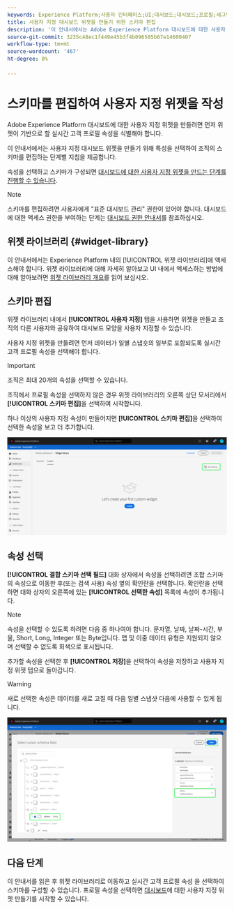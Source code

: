 ```yaml
---
keywords: Experience Platform;사용자 인터페이스;UI;대시보드;대시보드;프로필;세그먼트;대상;라이선스 사용
title: 사용자 지정 대시보드 위젯을 만들기 위한 스키마 편집
description: '이 안내서에서는 Adobe Experience Platform 대시보드에 대한 사용자 지정 위젯을 만들기 위해 특성을 선택하고 조직의 스키마를 구성하기 위한 단계별 지침을 제공합니다. '
source-git-commit: 3235c48ec1f449e45b3f4b096585b67e14600407
workflow-type: tm+mt
source-wordcount: '467'
ht-degree: 0%

---
```


# 스키마를 편집하여 사용자 지정 위젯을 작성

Adobe Experience Platform 대시보드에 대한 사용자 지정 위젯을 만들려면 먼저 위젯이 기반으로 할 실시간 고객 프로필 속성을 식별해야 합니다.

이 안내서에서는 사용자 지정 대시보드 위젯을 만들기 위해 특성을 선택하여 조직의 스키마를 편집하는 단계별 지침을 제공합니다.

속성을 선택하고 스키마가 구성되면 [대시보드에 대한 사용자 지정 위젯을 만드는 단계를 진행할 수 있습니다](custom-widgets.md).

>[!NOTE]
>
>스키마를 편집하려면 사용자에게 &quot;표준 대시보드 관리&quot; 권한이 있어야 합니다. 대시보드에 대한 액세스 권한을 부여하는 단계는 [대시보드 권한 안내서](../permissions.md)를 참조하십시오.

## 위젯 라이브러리 {#widget-library}

이 안내서에서는 Experience Platform 내의 [!UICONTROL 위젯 라이브러리]에 액세스해야 합니다. 위젯 라이브러리에 대해 자세히 알아보고 UI 내에서 액세스하는 방법에 대해 알아보려면 [위젯 라이브러리 개요](widget-library.md)를 읽어 보십시오.

## 스키마 편집

위젯 라이브러리 내에서 **[!UICONTROL 사용자 지정]** 탭을 사용하면 위젯을 만들고 조직의 다른 사용자와 공유하여 대시보드 모양을 사용자 지정할 수 있습니다.

사용자 지정 위젯을 만들려면 먼저 데이터가 일별 스냅숏의 일부로 포함되도록 실시간 고객 프로필 속성을 선택해야 합니다.

>[!IMPORTANT]
>
>조직은 최대 20개의 속성을 선택할 수 있습니다.

조직에서 프로필 속성을 선택하지 않은 경우 위젯 라이브러리의 오른쪽 상단 모서리에서 **[!UICONTROL 스키마 편집]**&#x200B;을 선택하여 시작합니다.

하나 이상의 사용자 지정 속성이 만들어지면 **[!UICONTROL 스키마 편집]**&#x200B;을 선택하여 선택한 속성을 보고 더 추가합니다.

![](../images/customization/edit-schema.png)

## 속성 선택

**[!UICONTROL 결합 스키마 선택 필드]** 대화 상자에서 속성을 선택하려면 조합 스키마의 속성으로 이동한 후(또는 검색 사용) 속성 옆의 확인란을 선택합니다. 확인란을 선택하면 대화 상자의 오른쪽에 있는 **[!UICONTROL 선택한 속성]** 목록에 속성이 추가됩니다.

>[!NOTE]
>
>속성을 선택할 수 있도록 하려면 다음 중 하나여야 합니다. 문자열, 날짜, 날짜-시간, 부울, Short, Long, Integer 또는 Byte입니다. 맵 및 이중 데이터 유형은 지원되지 않으며 선택할 수 없도록 회색으로 표시됩니다.

추가할 속성을 선택한 후 **[!UICONTROL 저장]**&#x200B;을 선택하여 속성을 저장하고 사용자 지정 위젯 탭으로 돌아갑니다.

>[!WARNING]
>새로 선택한 속성은 데이터를 새로 고칠 때 다음 일별 스냅샷 다음에 사용할 수 있게 됩니다.

![](../images/customization/select-attribute.png)

## 다음 단계

이 안내서를 읽은 후 위젯 라이브러리로 이동하고 실시간 고객 프로필 속성 을 선택하여 스키마를 구성할 수 있습니다. 프로필 속성을 선택하면 [대시보드](custom-widgets.md)에 대한 사용자 지정 위젯 만들기를 시작할 수 있습니다.